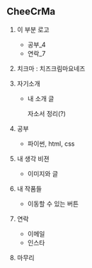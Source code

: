 ## CheeCrMa

1. 이 부분 로고
   - 공부_4
   - 연락_7
   
2. 치크마 : 치즈크림마요네즈

3. 자기소개
   - 내 소개 글
   
     자소서 정리(?)
   
4. 공부
   - 파이썬, html, css
   
5. 내 생각 비젼
   - 이미지와 글
   
6. 내 작품들
   - 이동할 수 있는 버튼
   
7. 연락
   - 이메일
   - 인스타
   
8. 마무리